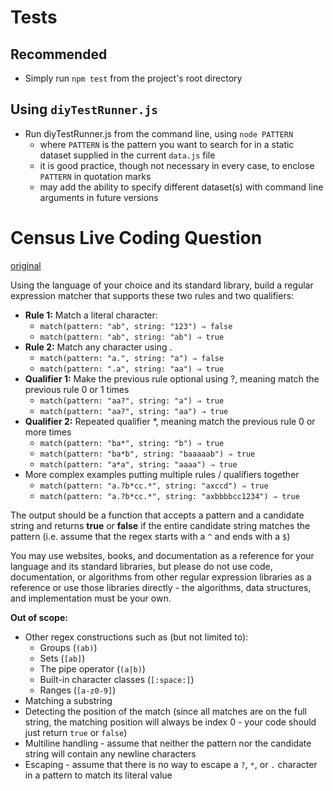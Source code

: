 # Tests
## **Recommended** 
* Simply run `npm test` from the project's root directory 

## Using `diyTestRunner.js`
* Run diyTestRunner.js from the command line, using `node PATTERN`
    * where `PATTERN` is the pattern you want to search for in a static dataset supplied in the current `data.js` file
    * it is good practice, though not necessary in every case, to enclose `PATTERN` in quotation marks
    * may add the ability to specify different dataset(s) with command line arguments in future versions


# Census Live Coding Question 
[original](https://getcensus.notion.site/Census-Live-Coding-Question-e6e77047424949598d51f7fd39d423fd)

Using the language of your choice and its standard library, build a regular expression matcher that supports these two rules and two qualifiers:
* **Rule 1:** Match a literal character:
    * `match(pattern: "ab", string: "123") ⇒ false`
    * `match(pattern: "ab", string: "ab") ⇒ true`
* **Rule 2:** Match any character using .
    * `match(pattern: "a.", string: "a") ⇒ false`
    * `match(pattern: ".a", string: "aa") ⇒ true`
* **Qualifier 1:** Make the previous rule optional using ?, meaning match the previous rule 0 or 1 times
    * `match(pattern: "aa?", string: "a") ⇒ true`
    * `match(pattern: "aa?", string: "aa") ⇒ true`
* **Qualifier 2:** Repeated qualifier *, meaning match the previous rule 0 or more times
    * `match(pattern: "ba*", string: "b") ⇒ true`
    * `match(pattern: "ba*b", string: "baaaaab") ⇒ true`
    * `match(pattern: "a*a", string: "aaaa") ⇒ true`
* More complex examples putting multiple rules / qualifiers together 
    * `match(pattern: "a.?b*cc.*", string: "axccd") ⇒ true`
    * `match(pattern: "a.?b*cc.*", string: "axbbbbcc1234") ⇒ true`

The output should be a function that accepts a pattern and a candidate string
and returns **true** or **false** if the entire candidate string matches the pattern (i.e. assume that the regex starts with a `^` and ends with a `$`)

You may use websites, books, and documentation as a reference for your language and its standard libraries, but please do not use code, documentation, or algorithms from other regular expression libraries as a reference or use those libraries directly - the algorithms, data structures, and implementation must be your own.

**Out of scope:**
* Other regex constructions such as (but not limited to):
    * Groups (`(ab)`)
    * Sets (`[ab]`)
    * The pipe operator (`(a|b)`)
    * Built-in character classes (`[:space:]`)
    * Ranges (`[a-z0-9]`)
* Matching a substring
* Detecting the position of the match (since all matches are on the full string, the matching position will always be index 0 - your code should just return `true` or `false`)
* Multiline handling - assume that neither the pattern nor the candidate string will contain any newline characters
* Escaping - assume that there is no way to escape a `?`, `*`, or `.` character in a pattern to match its literal value
